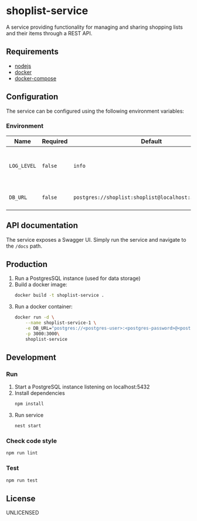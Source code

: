 # shoplist-service

A service providing functionality for managing and sharing shopping lists and their items through a REST API.

## Requirements

- [nodejs](https://nodejs.org/en/download/)
- [docker](https://docs.docker.com/get-docker/)
- [docker-compose](https://docs.docker.com/compose/install/)

## Configuration

The service can be configured using the following environment variables:

### Environment

Name | Required | Default | Description
---- | -------- | ------- | -----------
`LOG_LEVEL` | `false` | `info` | Level below which log records will be suppressed
`DB_URL` | `false` | `postgres://shoplist:shoplist@localhost:5432/shoplist` | DB connection URL

## API documentation

The service exposes a Swagger UI. Simply run the service and navigate to the `/docs` path.

## Production

1. Run a PostgresSQL instance (used for data storage)
2. Build a docker image:
	```bash
	docker build -t shoplist-service .
	```
3. Run a docker container:
	```bash
	docker run -d \
		--name shoplist-service-1 \
		-e DB_URL="postgres://<postgres-user>:<postgres-password>@<postgres-host>:<postgres-port>/<postgres-schema>" \
		-p 3000:3000\
		shoplist-service
	```

## Development

### Run

1. Start a PostgreSQL instance listening on localhost:5432
2. Install dependencies
	```bash
	npm install
	```
3. Run service
	```bash
	nest start
	```

### Check code style

```bash
npm run lint
```

### Test

```bash
npm run test
```

## License

UNLICENSED
